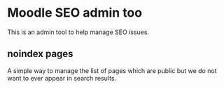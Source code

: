 # Moodle SEO admin too

This is an admin tool to help manage SEO issues. 


## noindex pages

A simple way to manage the list of pages which are public but we do not want to ever appear in search results.





